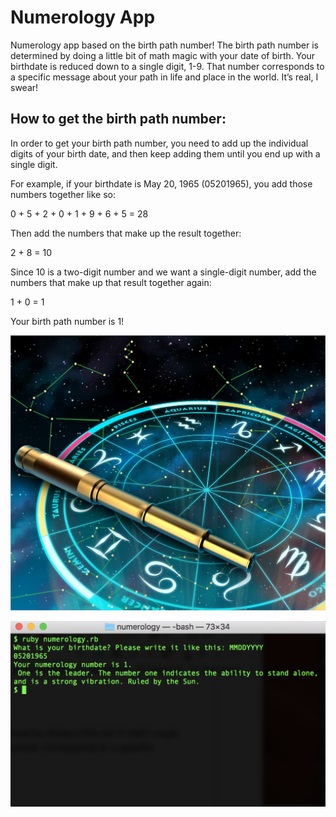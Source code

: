 # Numerology App

Numerology app based on the birth path number! The birth path number is determined by doing a little bit of math magic with your date of birth. Your birthdate is reduced down to a single digit, 1-9. That number corresponds to a specific message about your path in life and place in the world. It’s real, I swear!

## How to get the birth path number:

In order to get your birth path number, you need to add up the individual digits of your birth date, and then keep adding them until you end up with a single digit.

For example, if your birthdate is May 20, 1965 (05201965), you add those numbers together like so:

0 + 5 + 2 + 0 + 1 + 9 + 6 + 5 = 28

Then add the numbers that make up the result together:

2 + 8 = 10

Since 10 is a two-digit number and we want a single-digit number, add the numbers that make up that result together again:

1 + 0 = 1

Your birth path number is 1!


<!-- ### Numerology Screenshot -->
![Numerology Image](img/numerology.jpeg)

<!-- ### Numerology Bash Screenshot -->
![Numerology Bash](img/numerology-bash.png)

